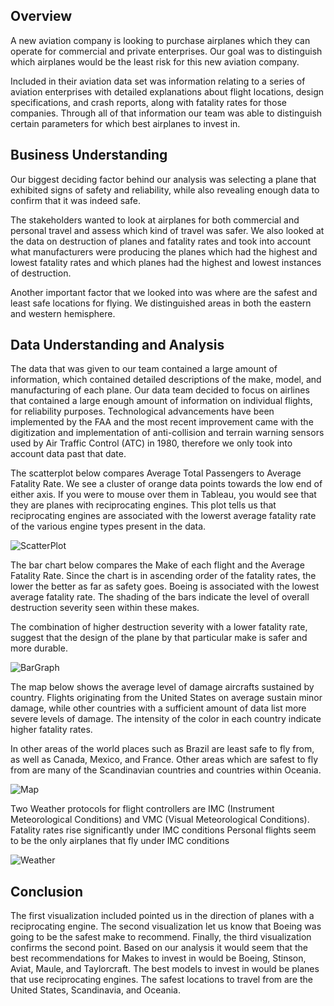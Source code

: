 ## Overview

A new aviation company is looking to purchase airplanes which they can operate for commercial and private enterprises. Our goal was to distinguish which airplanes would be the least risk for this new aviation company. 

Included in their aviation data set was information relating to a series of aviation enterprises with detailed explanations about flight locations, design specifications, and crash reports, along with fatality rates for those companies. Through all of that information our team was able to distinguish certain parameters for which best airplanes to invest in.

## Business Understanding

Our biggest deciding factor behind our analysis was selecting a plane that exhibited signs of safety and reliability, while also revealing enough data to confirm that it was indeed safe.

The stakeholders wanted to look at airplanes for both commercial and personal travel and assess which kind of travel was safer. We also looked at the data on destruction of planes and fatality rates and took into account what manufacturers were producing the planes which had the highest and lowest fatality rates and which planes had the highest and lowest instances of destruction.

Another important factor that we looked into was where are the safest and least safe locations for flying. We distinguished areas in both the eastern and western hemisphere.

## Data Understanding and Analysis

The data that was given to our team contained a large amount of information, which contained detailed descriptions of the make, model, and manufacturing of each plane. Our data team decided to focus on airlines that contained a large enough amount of information on individual flights, for reliability purposes. Technological advancements have been implemented by the FAA and the most recent improvement came with the digitization and implementation of anti-collision and terrain warning sensors used by Air Traffic Control (ATC) in 1980, therefore we only took into account data past that date.

The scatterplot below compares Average Total Passengers to Average Fatality Rate. We see a cluster of orange data points towards the low end of either axis. If you were to mouse over them in Tableau, you would see that they are planes with reciprocating engines. This plot tells us that reciprocating engines are associated with the lowerst average fatality rate of the various engine types present in the data.

![ScatterPlot](https://github.com/jacobserfaty/phase-1-aviation-data/blob/master/Images/scatter.png)

The bar chart below compares the Make of each flight and the Average Fatality Rate. Since the chart is in ascending order of the fatality rates, the lower the better as far as safety goes. Boeing is associated with the lowest average fatality rate. The shading of the bars indicate the level of overall destruction severity seen within these makes.

The combination of higher destruction severity with a lower fatality rate, suggest that the design of the plane by that particular make is safer and more durable.

![BarGraph](https://github.com/jacobserfaty/phase-1-aviation-data/blob/master/Images/bar.png)

The map below shows the average level of damage aircrafts sustained by country. Flights originating from the United States on average sustain minor damage, while other countries with a sufficient amount of data list more severe levels of damage. The intensity of the color in each country indicate higher fatality rates.

In other areas of the world places such as Brazil are least safe to fly from, as well as Canada, Mexico, and France. Other areas which are safest to fly from are many of the Scandinavian countries and countries within Oceania.

![Map](https://github.com/jacobserfaty/phase-1-aviation-data/blob/master/Images/map.png)

Two Weather protocols for flight controllers are IMC (Instrument Meteorological Conditions) and VMC (Visual Meteorological Conditions). Fatality rates rise significantly under IMC conditions Personal flights seem to be the only airplanes that fly under IMC conditions

![Weather](https://github.com/jacobserfaty/phase-1-aviation-data/blob/master/Images/weather.png)

## Conclusion

The first visualization included pointed us in the direction of planes with a reciprocating engine. The second visualization let us know that Boeing was going to be the safest make to recommend. Finally, the third visualization confirms the second point. Based on our analysis it would seem that the best recommendations for Makes to invest in would be Boeing, Stinson, Aviat, Maule, and Taylorcraft. The best models to invest in would be planes that use reciprocating engines. The safest locations to travel from are the United States, Scandinavia, and Oceania.
 


```python

```
